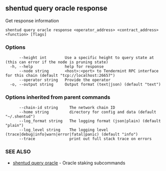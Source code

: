## shentud query oracle response

Get response information

```
shentud query oracle response <operator_address> <contract_address> <function> [flags]
```

### Options

```
      --height int        Use a specific height to query state at (this can error if the node is pruning state)
  -h, --help              help for response
      --node string       <host>:<port> to Tendermint RPC interface for this chain (default "tcp://localhost:26657")
      --operator string   Provide the operator
  -o, --output string     Output format (text|json) (default "text")
```

### Options inherited from parent commands

```
      --chain-id string     The network chain ID
      --home string         directory for config and data (default "~/.shentud")
      --log_format string   The logging format (json|plain) (default "plain")
      --log_level string    The logging level (trace|debug|info|warn|error|fatal|panic) (default "info")
      --trace               print out full stack trace on errors
```

### SEE ALSO

* [shentud query oracle](shentud_query_oracle.md)	 - Oracle staking subcommands


